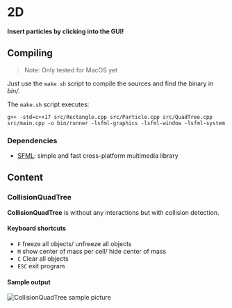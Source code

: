 # 2D

**Insert particles by clicking into the GUI!**

## Compiling

> Note: Only tested for MacOS yet

Just use the `make.sh` script to compile the sources and find the binary in *bin/*.

The `make.sh` script executes:

```
g++ -std=c++17 src/Rectangle.cpp src/Particle.cpp src/QuadTree.cpp src/main.cpp -o bin/runner -lsfml-graphics -lsfml-window -lsfml-system
```

### Dependencies

* [SFML](https://www.sfml-dev.org/): simple and fast cross-platform multimedia library


## Content


### CollisionQuadTree   

**CollisionQuadTree** is without any interactions but with collision detection.

#### Keyboard shortcuts

* `F` freeze all objects/ unfreeze all objects
* `M` show center of mass per cell/ hide center of mass
* `C` Clear all objects
* `ESC` exit program

#### Sample output

![CollisionQuadTree sample picture](resources/CollisionQuadTreeSample.gif)  
